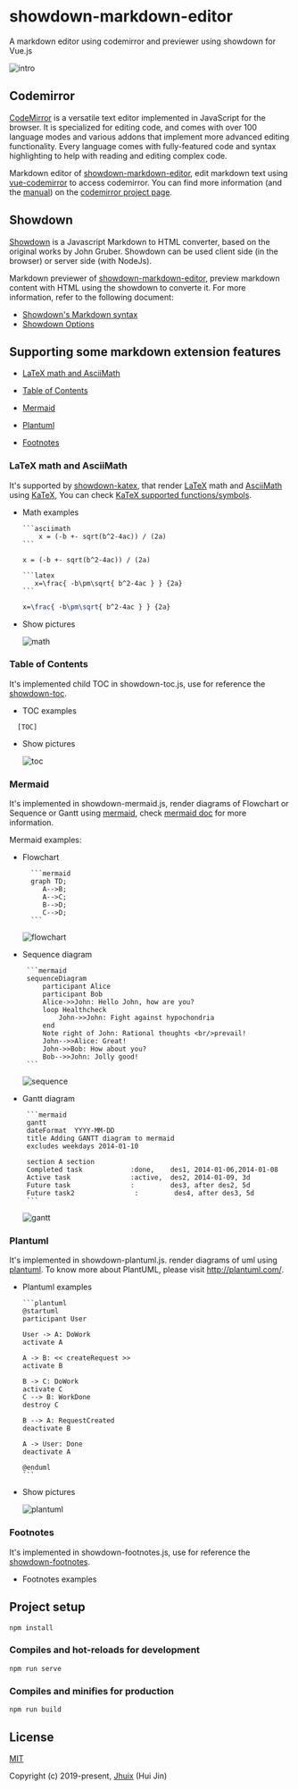 # showdown-markdown-editor

A markdown editor using codemirror and previewer using showdown for Vue.js

![intro](https://raw.githubusercontent.com/jhuix/showdown-markdown-editor/master/docs/preview-intro.png)

## Codemirror

[CodeMirror](https://github.com/codemirror/CodeMirror) is a versatile text editor implemented in JavaScript for the browser. It is specialized for editing code, and comes with over 100 language modes and various addons that implement more advanced editing functionality. Every language comes with fully-featured code and syntax highlighting to help with reading and editing complex code.

Markdown editor of [showdown-markdown-editor](https://github.com/jhuix/showdown-markdown-editor), edit markdown text using [vue-codemirror](https://github.com/surmon-china/vue-codemirror) to access codemirror. You can find more information (and the [manual](https://codemirror.net/doc/manual.html)) on the [codemirror project page](https://codemirror.net/).

## Showdown

[Showdown](https://github.com/showdownjs/showdown) is a Javascript Markdown to HTML converter, based on the original works by John Gruber. Showdown can be used client side (in the browser) or server side (with NodeJs).

Markdown previewer of [showdown-markdown-editor](https://github.com/jhuix/showdown-markdown-editor), preview markdown content with HTML using the showdown to converte it. For more information, refer to the following document:

- [Showdown's Markdown syntax](https://github.com/showdownjs/showdown/wiki/Showdown's-Markdown-syntax)
- [Showdown Options](https://github.com/showdownjs/showdown/wiki/Showdown-options)

## Supporting some markdown extension features

- [LaTeX math and AsciiMath](#LaTeX-math-and-AsciiMath)

- [Table of Contents](#Table-of-Contents)

- [Mermaid](#Mermaid)

- [Plantuml](#Plantuml)

- [Footnotes](#Footnotes)

### LaTeX math and AsciiMath

It's supported by [showdown-katex](https://github.com/obedm503/showdown-katex.git), that render [LaTeX](https://www.latex-project.org/) math and [AsciiMath](http://asciimath.org/) using [KaTeX](https://github.com/Khan/KaTeX), You can check [KaTeX supported functions/symbols](https://khan.github.io/KaTeX/function-support.html).

- Math examples

      ```asciimath
          x = (-b +- sqrt(b^2-4ac)) / (2a)
      ```

  ```asciimath
  x = (-b +- sqrt(b^2-4ac)) / (2a)
  ```

      ```latex
         x=\frac{ -b\pm\sqrt{ b^2-4ac } } {2a}
      ```

  ```latex
  x=\frac{ -b\pm\sqrt{ b^2-4ac } } {2a}
  ```

- Show pictures

  ![math](https://raw.githubusercontent.com/jhuix/showdown-markdown-editor/master/docs/preview-math.png)

### Table of Contents

It's implemented child TOC in showdown-toc.js, use for reference the [showdown-toc](https://github.com/ravisorg/showdown-toc).

- TOC examples

```
  [TOC]
```

- Show pictures

  ![toc](https://raw.githubusercontent.com/jhuix/showdown-markdown-editor/master/docs/preview-intro.png)

### Mermaid

It's implemented in showdown-mermaid.js, render diagrams of Flowchart or Sequence or Gantt using [mermaid](https://github.com/knsv/mermaid), check [mermaid doc](https://mermaidjs.github.io) for more information.

Mermaid examples:

- Flowchart

        ```mermaid
        graph TD;
           A-->B;
           A-->C;
           B-->D;
           C-->D;
        ```

  ![flowchart](https://raw.githubusercontent.com/jhuix/showdown-markdown-editor/master/docs/preview-flowchart.png)

- Sequence diagram

       ```mermaid
       sequenceDiagram
           participant Alice
           participant Bob
           Alice->>John: Hello John, how are you?
           loop Healthcheck
               John->>John: Fight against hypochondria
           end
           Note right of John: Rational thoughts <br/>prevail!
           John-->>Alice: Great!
           John->>Bob: How about you?
           Bob-->>John: Jolly good!
       ```

  ![sequence](https://raw.githubusercontent.com/jhuix/showdown-markdown-editor/master/docs/preview-sequence.png)

- Gantt diagram

       ```mermaid
       gantt
       dateFormat  YYYY-MM-DD
       title Adding GANTT diagram to mermaid
       excludes weekdays 2014-01-10

       section A section
       Completed task            :done,    des1, 2014-01-06,2014-01-08
       Active task               :active,  des2, 2014-01-09, 3d
       Future task               :         des3, after des2, 5d
       Future task2               :         des4, after des3, 5d
       ```

  ![gantt](https://raw.githubusercontent.com/jhuix/showdown-markdown-editor/master/docs/preview-gantt.png)

### Plantuml

It's implemented in showdown-plantuml.js. render diagrams of uml using [plantuml](http://plantuml.com). To know more about PlantUML, please visit http://plantuml.com/.

- Plantuml examples

      ```plantuml
      @startuml
      participant User

      User -> A: DoWork
      activate A

      A -> B: << createRequest >>
      activate B

      B -> C: DoWork
      activate C
      C --> B: WorkDone
      destroy C

      B --> A: RequestCreated
      deactivate B

      A -> User: Done
      deactivate A

      @enduml
      ```

- Show pictures

  ![plantuml](https://raw.githubusercontent.com/jhuix/showdown-markdown-editor/master/docs/preview-plantuml.png)

### Footnotes

It's implemented in showdown-footnotes.js, use for reference the [showdown-footnotes](https://github.com/Kriegslustig/showdown-footnotes).

- Footnotes examples

  [^1]: The explanation.

## Project setup

```
npm install
```

### Compiles and hot-reloads for development

```
npm run serve
```

### Compiles and minifies for production

```
npm run build
```

## License

[MIT](http://opensource.org/licenses/MIT)

Copyright (c) 2019-present, [Jhuix](mailto:jhuix0117@gmail.com) (Hui Jin)

